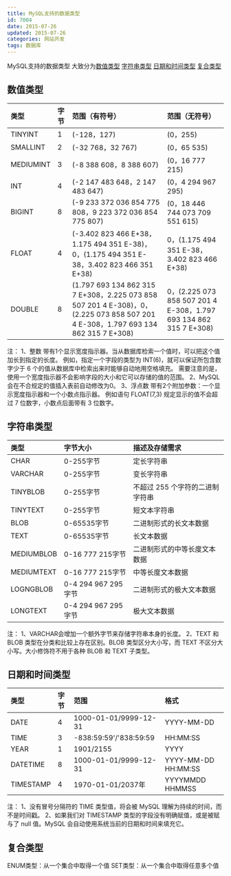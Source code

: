 ```yaml
---
title: MySQL支持的数据类型
id: 7004
date: 2015-07-26
updated: 2015-07-26
categories: 网站开发
tags: 数据库
---
```


MySQL支持的数据类型 大致分为[数值类型](#数值类型) [字符串类型](#字符串类型) [日期和时间类型](#日期和时间类型) [复合类型](#复合类型)
<!--more-->

## 数值类型
类型  |字节 |范围（有符号）	|范围（无符号）
:---------|:----|:--------------|:------------
TINYINT	  |1    |(-128，127)	|(0，255)
SMALLINT  |2    |(-32 768，32 767)	|(0，65 535)
MEDIUMINT |3    |(-8 388 608，8 388 607)	|(0，16 777 215)
INT       |4    |(-2 147 483 648，2 147 483 647)	|(0，4 294 967 295)
BIGINT    |8	|(-9 233 372 036 854 775 808，9 223 372 036 854 775 807)	|(0，18 446 744 073 709 551 615)
FLOAT     |4	|(-3.402 823 466 E+38，1.175 494 351 E-38)，0，(1.175 494 351 E-38，3.402 823 466 351 E+38)	 |0，(1.175 494 351 E-38，3.402 823 466 E+38)
DOUBLE    |8	|(1.797 693 134 862 315 7 E+308，2.225 073 858 507 201 4 E-308)，0，(2.225 073 858 507 201 4 E-308，1.797 693 134 862 315 7 E+308)	 |0，(2.225 073 858 507 201 4 E-308，1.797 693 134 862 315 7 E+308)

注：
1、整数 带有1个显示宽度指示器。当从数据库检索一个值时，可以把这个值加长到指定的长度。
例如，指定一个字段的类型为 INT(6)，就可以保证所包含数字少于 6 个的值从数据库中检索出来时能够自动地用空格填充。
需要注意的是，使用一个宽度指示器不会影响字段的大小和它可以存储的值的范围。
2、MySQL 会在不合规定的值插入表前自动修改为0。
3、浮点数 带有2个附加参数：一个显示宽度指示器和一个小数点指示器。
例如语句 FLOAT(7,3) 规定显示的值不会超过 7 位数字，小数点后面带有 3 位数字。

## 字符串类型
类型	|字节大小	|描述及存储需求
:-----------|:----------|:-------------
CHAR		|0-255字节	|定长字符串
VARCHAR		|0-255字节	|变长字符串
TINYBLOB	|0-255字节	|不超过 255 个字符的二进制字符串
TINYTEXT	|0-255字节	|短文本字符串
BLOB	|0-65535字节	|二进制形式的长文本数据
TEXT	|0-65535字节	|长文本数据
MEDIUMBLOB	|0-16 777 215字节	|二进制形式的中等长度文本数据
MEDIUMTEXT	|0-16 777 215字节	|中等长度文本数据
LOGNGBLOB	|0-4 294 967 295字节	|二进制形式的极大文本数据
LONGTEXT	|0-4 294 967 295字节	|极大文本数据

注：
1、VARCHAR会增加一个额外字节来存储字符串本身的长度。
2、TEXT 和 BLOB 类型在分类和比较上存在区别。BLOB 类型区分大小写，而 TEXT 不区分大小写。大小修饰符不用于各种 BLOB 和 TEXT 子类型。

## 日期和时间类型
类型	|字节	|范围	|格式
:-------|:------|:------|:----
DATE	|4	|1000-01-01/9999-12-31	|YYYY-MM-DD
TIME	|3	|-838:59:59'/'838:59:59	|HH:MM:SS
YEAR	|1	|1901/2155	|YYYY
DATETIME	|8	|1000-01-01/9999-12-31	|YYYY-MM-DD HH:MM:SS
TIMESTAMP	|4	|1970-01-01/2037年	|YYYYMMDD HHMMSS

注：
1、没有冒号分隔符的 TIME 类型值，将会被 MySQL 理解为持续的时间，而不是时间戳。
2、如果我们对 TIMESTAMP 类型的字段没有明确赋值，或是被赋与了 null 值。MySQL 会自动使用系统当前的日期和时间来填充它。

## 复合类型
ENUM类型：从一个集合中取得一个值
SET类型：从一个集合中取得任意多个值

